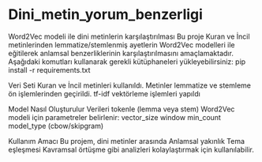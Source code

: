 # Dini_metin_yorum_benzerligi
Word2Vec modeli ile dini metinlerin karşılaştırılması
Bu proje Kuran ve İncil metinlerinden lemmatize/stemlenmiş ayetlerin Word2Vec modelleri ile eğitilerek anlamsal benzerliklerinin karşılaştırılmasını amaçlamaktadır.
Aşağıdaki komutları kullanarak gerekli kütüphaneleri yükleyebilirsiniz:
pip install -r requirements.txt


Veri Seti
Kuran ve İncil metinleri kullanıldı.
Metinler lemmatize ve stemleme ön işlemlerinden geçirildi.
tf-idf vektörleme işlemleri yapıldı

Model Nasıl Oluşturulur
Verileri tokenle (lemma veya stem)
Word2Vec modeli için parametreler belirlenir:
vector_size
window
min_count
model_type (cbow/skipgram)


Kullanım Amacı
Bu projem, dini metinler arasında
Anlamsal yakınlık
Tema eşleşmesi
Kavramsal örtüşme
gibi analizleri kolaylaştırmak için kullanılabilir.

